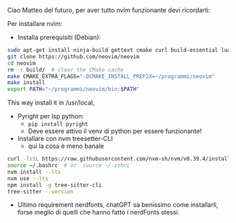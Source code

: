 Ciao Matteo del futuro, per aver tutto nvim funzionante devi ricordarti:

Per installare nvim:
- Installa prerequisiti (Debian):
```bash
sudo apt-get install ninja-build gettext cmake curl build-essential luarocks
git clone https://github.com/neovim/neovim
cd neovim
rm -r build/  # clear the CMake cache
make CMAKE_EXTRA_FLAGS="-DCMAKE_INSTALL_PREFIX=~/programmi/neovim"
make install
export PATH="~/programmi/neovim/bin:$PATH"
```

This way install it in /usr/local, 
- Pyright per lsp python:
    - ```pip install pyright``` 
    - Deve essere attivo il venv di python per essere funzionante!
- Installare con nvm treesetter-CLI
    - qui la cosa è meno banale
```bash
curl -fsSL https://raw.githubusercontent.com/nvm-sh/nvm/v0.39.4/install.sh | bash
source ~/.bashrc  # or `source ~/.zshrc`
nvm install --lts
nvm use --lts
npm install -g tree-sitter-cli
tree-sitter --version
```
- Ultimo requirement nerdfonts, chatGPT sa benissimo come installarli, forse
meglio di quelli che hanno fatto i nerdFonts stessi.

